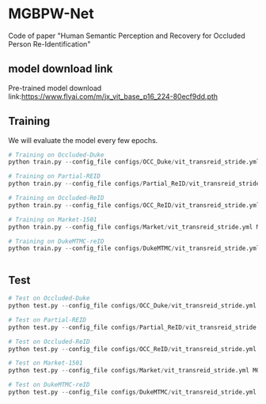 # MGBPW-Net
Code of paper "Human Semantic Perception and Recovery for Occluded Person Re-Identification"

## model download link
Pre-trained model download link:https://www.flyai.com/m/jx_vit_base_p16_224-80ecf9dd.pth

## Training

We will evaluate the model every few epochs.


```python
# Training on Occluded-Duke
python train.py --config_file configs/OCC_Duke/vit_transreid_stride.yml MODEL.DEVICE_ID "('0')"

# Training on Partial-REID
python train.py --config_file configs/Partial_ReID/vit_transreid_stride.yml MODEL.DEVICE_ID "('0')"

# Training on Occluded-ReID
python train.py --config_file configs/OCC_ReID/vit_transreid_stride.yml MODEL.DEVICE_ID "('0')"

# Training on Market-1501
python train.py --config_file configs/Market/vit_transreid_stride.yml MODEL.DEVICE_ID "('0')"

# Training on DukeMTMC-reID
python train.py --config_file configs/DukeMTMC/vit_transreid_stride.yml MODEL.DEVICE_ID "('0')"



```

## Test

```python
# Test on Occluded-Duke
python test.py --config_file configs/OCC_Duke/vit_transreid_stride.yml MODEL.DEVICE_ID "('0')"

# Test on Partial-REID
python test.py --config_file configs/Partial_ReID/vit_transreid_stride.yml MODEL.DEVICE_ID "('0')"

# Test on Occluded-ReID
python test.py --config_file configs/OCC_ReID/vit_transreid_stride.yml MODEL.DEVICE_ID "('0')"

# Test on Market-1501
python test.py --config_file configs/Market/vit_transreid_stride.yml MODEL.DEVICE_ID "('0')"

# Test on DukeMTMC-reID
python test.py --config_file configs/DukeMTMC/vit_transreid_stride.yml MODEL.DEVICE_ID "('0')"

```






